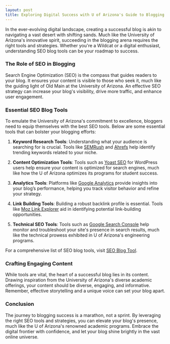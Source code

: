 ```yaml
---
layout: post
title: Exploring Digital Success with U of Arizona's Guide to Blogging Mastery
---
```



In the ever-evolving digital landscape, creating a successful blog is akin to navigating a vast desert with shifting sands. Much like the University of Arizona's innovative spirit, succeeding in the blogging arena requires the right tools and strategies. Whether you're a Wildcat or a digital enthusiast, understanding SEO blog tools can be your roadmap to success.

### The Role of SEO in Blogging

Search Engine Optimization (SEO) is the compass that guides readers to your blog. It ensures your content is visible to those who seek it, much like the guiding light of Old Main at the University of Arizona. An effective SEO strategy can increase your blog's visibility, drive more traffic, and enhance user engagement.

### Essential SEO Blog Tools

To emulate the University of Arizona's commitment to excellence, bloggers need to equip themselves with the best SEO tools. Below are some essential tools that can bolster your blogging efforts:

1. **Keyword Research Tools**: Understanding what your audience is searching for is crucial. Tools like [SEMRush](https://www.semrush.com/) and [Ahrefs](https://ahrefs.com/) help identify trending keywords related to your niche.

2. **Content Optimization Tools**: Tools such as [Yoast SEO](https://yoast.com/wordpress/plugins/seo/) for WordPress users help ensure your content is optimized for search engines, much like how the U of Arizona optimizes its programs for student success.

3. **Analytics Tools**: Platforms like [Google Analytics](https://analytics.google.com/) provide insights into your blog’s performance, helping you track visitor behavior and refine your strategy.

4. **Link Building Tools**: Building a robust backlink profile is essential. Tools like [Moz Link Explorer](https://moz.com/link-explorer) aid in identifying potential link-building opportunities.

5. **Technical SEO Tools**: Tools such as [Google Search Console](https://search.google.com/search-console/about) help monitor and troubleshoot your site's presence in search results, much like the technical prowess exhibited in U of Arizona's engineering programs.

For a comprehensive list of SEO blog tools, visit [SEO Blog Tool](https://seoblogtool.com/).

### Crafting Engaging Content

While tools are vital, the heart of a successful blog lies in its content. Drawing inspiration from the University of Arizona's diverse academic offerings, your content should be diverse, engaging, and informative. Remember, effective storytelling and a unique voice can set your blog apart.

### Conclusion

The journey to blogging success is a marathon, not a sprint. By leveraging the right SEO tools and strategies, you can elevate your blog's presence, much like the U of Arizona's renowned academic programs. Embrace the digital frontier with confidence, and let your blog shine brightly in the vast online universe.